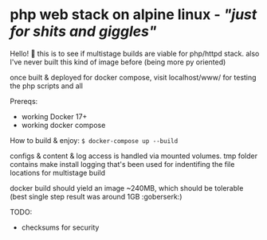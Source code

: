 # php web stack on alpine linux - _"just for shits and giggles"_

Hello! :wave: this is to see if multistage builds are viable for php/httpd stack. also I've never built this kind of image before (being more py oriented)

once built & deployed for docker compose, visit localhost/www/ for testing the php scripts and all

Prereqs:
* working Docker 17+
* working docker compose

How to build & enjoy:
```$ docker-compose up --build```

configs & content & log access is handled via mounted volumes.
tmp folder contains make install logging that's been used for indentifing the file locations for multistage build

docker build should yield an image ~240MB, which should be tolerable (best single step result was around 1GB :goberserk:)

TODO:
* checksums for security
